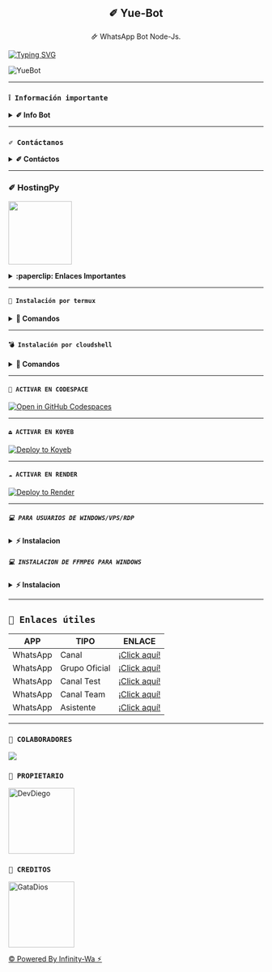 <h2 align="center">✐ Yue-Bot</h2>

<p align="center">🜸 WhatsApp Bot Node-Js.</p>
</p>

[![Typing SVG](https://readme-typing-svg.demolab.com?font=Fira+Code&pause=1000&color=FF00FF&lines=©+Yue-Bot;©+Powered+By+ઈ𓅇𝐂𝐮𝐞𝐫𝐯𝐨𝐎𝐅𝐂𓆰ࣩ֟፝𓆪)](https://git.io/typing-svg)

![YueBot](https://files.catbox.moe/4d5ba7.jpg)

---

### **`❕️ Información importante`**

<details>
 <summary><b> ✐ Info Bot</b></summary>

* Este proyecto **no está afiliado de ninguna manera** con `WhatsApp`, `Inc. WhatsApp` es una marca registrada de `WhatsApp LLC`, y este bot es un **desarrollo independiente** que **no tiene ninguna relación oficial con la compañía**.

</details>

---

### **`✐ Contáctanos`**

<details>
<summary><b> ✐ Contáctos</b></summary>

* https://wa.me/5218713339906
* https://wa.me/5351524614
* https://wa.me/573205853665
* https://wa.me/573106909511

</details>

---

### ✐ HostingPy
<a href="https://dahs.hostingpy.shop"><img src="https://qu.ax/zFzXF.png" height="125px"></a>

<details>
 <summary><b>:paperclip: Enlaces Importantes</b></summary>

- **✐ Dashboard:** [`🜸 Aquí`](https://dahs.hostingpy.shop)
- **✐ Panel:** [`🜸 Aquí`](https://panel.hostingpy.shop)
- **✐ Canal de WhatsApp:** [`🜸 Aquí`](https://whatsapp.com/channel/0029Vak4e1R4NVifmh8Tvi3q)
- **✐ Contacto(s):** 
[`🜸 Adrian`](https://wa.me/)

<details>
<summary>☁️ Ajustes del Servidor - YaemoriBot</summary><img src="https://qu.ax/CepDu.jpg">

</details>

</details>

---

#### **`🚀 Instalación por termux`**

<details>
 <summary><b> 🌸 Comandos</b></summary>

#### **✨️ Instalación automatica por termux**

> Copia los códigos uno por uno, no los pegues todos juntos a la vez.

```bash
termux-setup-storage
```

```bash
apt update -y && yes | apt upgrade && pkg install -y bash wget mpv && wget -O - https://raw.githubusercontent.com/OfcKing/YaemoriBot-MD/master/mini.sh | bash
```

#### **🌺 Instalación manual por termux**

```bash
termux-setup-storage
```

```bash
apt-get update -y && apt-get upgrade -y
```

```bash
pkg install -y git nodejs ffmpeg imagemagick && pkg install yarn 
```

```bash
git clone https://github.com/OfcKing/YaemoriBot-MD && cd YaemoriBot-MD 
```

```bash
yarn install
```

```bash
npm install
```

```bash
npm start
```

---

#### **🟢 Activar en caso de detenerse en termux**

Si después de instalar el bot en Termux se detiene (pantalla en blanco, pérdida de conexión a Internet, reinicio del dispositivo), sigue estos pasos:

1. Abre Termux y navega al directorio del bot:
    ```bash
    cd YaemoriBot-MD
    ```

2. Inicia el bot nuevamente:
    ```bash
    npm start
    ```

---

#### **🍬 Obtener otro codigo qr en termux**

Si después de instalar el bot en Termux y iniciar la session del bot (el numero se va a soporte, se cierra la conexión o demorastes al conectar), sigue estos pasos:

1. Abre Termux y navega al directorio del bot:
    ```bash
    cd YaemoriBot-MD
    ```

2. Elimina la carpeta MiniSession:
    ```bash
    rm -rf MiniSession
    ```

3. Inicia el bot nuevamente:
    ```bash
    npm start
    ```

---

### **🤖 Para activar 24/7 (termux)**

> comando para obtener la bot 24/7 en termux

```bash
npm i -g pm2 && pm2 start index.js && pm2 save && pm2 logs
```

</details>

---

#### **`💣 Instalación por cloudshell`**

<details>
 <summary><b> 🦎 Comandos</b></summary>

[![blog](https://img.shields.io/badge/Video-Tutorial-FF0000?style=for-the-badge&logo=youtube&logoColor=white)
](https://youtu.be/0JtOm_ie4CQ?si=kbL823AQmUhC3PmC)

[`🚩 Instalar Cloud Shell Clic Aqui`](https://www.mediafire.com/file/bp2l6cci2p30hjv/Cloud+Shell_1.apk/file)

```bash
> git clone https://github.com/OfcKing/YaemoriBot-MD
```

```bash
> cd YaemoriBot-MD && yarn install
```

```bash
> npm install
```

```bash
> npm start
```

</details>

---

#### **`🌌 ACTIVAR EN CODESPACE`**

[![Open in GitHub Codespaces](https://github.com/codespaces/badge.svg)](https://github.com/codespaces/new?skip_quickstart=true&machine=basicLinux32gb&repo=OfcKing/YaemoriBot-MD&ref=main&geo=UsEast)

---

#### **`⏏️ ACTIVAR EN KOYEB`**
[![Deploy to Koyeb](https://binbashbanana.github.io/deploy-buttons/buttons/remade/koyeb.svg)](https://app.koyeb.com/deploy?type=git&repository=github.com/OfcKing/YaemoriBot-MD&branch=master&name=yaemoribot-md)

---

#### **`☁️ ACTIVAR EN RENDER`**
[![Deploy to Render](https://binbashbanana.github.io/deploy-buttons/buttons/remade/render.svg)](https://dashboard.render.com/blueprint/new?repo=https%3A%2F%2Fgithub.com%2FOfcKing%2FYaemoriBot-MD)

---

##### **`💻 PARA USUARIOS DE WINDOWS/VPS/RDP`**

<details>
 <summary><b> ⚡️ Instalacion</b></summary>

* Descargar e instala Git [`Aquí`](https://git-scm.com/downloads)
* Descargar e instala NodeJS [`Aquí`](https://nodejs.org/en/download)
* Descargar e instala FFmpeg [`Aquí`](https://ffmpeg.org/download.html) (**No olvide agregar FFmpeg a la variable de entorno PATH**)
* Descargar e instala ImageMagick [`Aquí`](https://imagemagick.org/script/download.php)
* Descargar e instala Yarn [`Aquí`](https://classic.yarnpkg.com/en/docs/install#windows-stable)
```bash
> git clone https://github.com/OfcKing/YaemoriBot-MD
```

```bash
> cd YaemoriBot-MD && npm install 
```

```bash
> npm update && node .
```

</details>

##### **`💻 INSTALACION DE FFMPEG PARA WINDOWS`**

<details>
 <summary><b> ⚡️ Instalacion</b></summary>

* Descarga cualquiera de las versiones de FFmpeg disponibles haciendo clic en [FFmpeg](https://www.gyan.dev/ffmpeg/builds/).
* Extraer archivos a `C:\` path.
* Cambie el nombre de la carpeta extraída a `ffmpeg`.
* Ejecute el símbolo del sistema como administrador.
* Ejecute el siguiente comando:
```cmd
> setx /m PATH "C:\ffmpeg\bin;%PATH%"
```
Si tiene éxito, le dará un mensaje como: `SUCCESS: specified value was saved`.
* Ahora que tiene FFmpeg instalado, verifique que funcionó ejecutando este comando para ver la versión:
```cmd
> ffmpeg -version
```

</details>

---

## **`🔗 Enlaces útiles`**

| APP | TIPO | ENLACE |
|------|-------------|-------|
| WhatsApp | Canal | [¡Click aquí!](https://whatsapp.com/channel/0029VaQD7LAJP216tu9liI2A) |
| WhatsApp | Grupo Oficial | [¡Click aquí!](https://chat.whatsapp.com/DBV1zXbwYjL43uuI6s2Rhu) |
| WhatsApp | Canal Test | [¡Click aquí!](https://whatsapp.com/channel/0029VayCRH2Jf05m1wzaBi1Y) |
| WhatsApp | Canal Team | [¡Click aquí!](https://whatsapp.com/channel/0029Va4QjH7DeON0ePwzjS1A) |
| WhatsApp | Asistente | [¡Click aquí!](wa.me/573218138672) |

---

### **`🌴 COLABORADORES`**
<a href="https://github.com/OfcKing/YaemoriBot-MD/graphs/contributors">
<img src="https://contrib.rocks/image?repo=OfcKing/YaemoriBot-MD" /> 
</a>

### **`👑 PROPIETARIO`**
<a
href="https://github.com/OfcKing"><img src="https://github.com/OfcKing.png" width="130" height="130" alt="DevDiego"/></a>

### **`🌹 CREDITOS`**
<a
href="https://github.com/BrunoSobrino"><img src="https://github.com/BrunoSobrino.png" width="130" height="130" alt="GataDios"/></a>

[© Powered By Infinity-Wa ⚡︎](https://whatsapp.com/channel/0029Va4QjH7DeON0ePwzjS1A)
